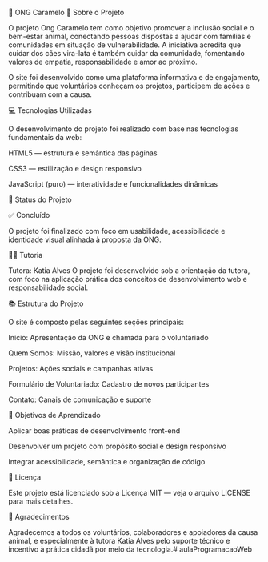 🐾 ONG Caramelo
📖 Sobre o Projeto

O projeto Ong Caramelo tem como objetivo promover a inclusão social e o bem-estar animal, conectando pessoas dispostas a ajudar com famílias e comunidades em situação de vulnerabilidade.
A iniciativa acredita que cuidar dos cães vira-lata é também cuidar da comunidade, fomentando valores de empatia, responsabilidade e amor ao próximo.

O site foi desenvolvido como uma plataforma informativa e de engajamento, permitindo que voluntários conheçam os projetos, participem de ações e contribuam com a causa.

💻 Tecnologias Utilizadas

O desenvolvimento do projeto foi realizado com base nas tecnologias fundamentais da web:

HTML5 — estrutura e semântica das páginas

CSS3 — estilização e design responsivo

JavaScript (puro) — interatividade e funcionalidades dinâmicas

🚀 Status do Projeto

✅ Concluído

O projeto foi finalizado com foco em usabilidade, acessibilidade e identidade visual alinhada à proposta da ONG.

👩‍🏫 Tutoria

Tutora: Katia Alves
O projeto foi desenvolvido sob a orientação da tutora, com foco na aplicação prática dos conceitos de desenvolvimento web e responsabilidade social.

📚 Estrutura do Projeto

O site é composto pelas seguintes seções principais:

Início: Apresentação da ONG e chamada para o voluntariado

Quem Somos: Missão, valores e visão institucional

Projetos: Ações sociais e campanhas ativas

Formulário de Voluntariado: Cadastro de novos participantes

Contato: Canais de comunicação e suporte

🧩 Objetivos de Aprendizado

Aplicar boas práticas de desenvolvimento front-end

Desenvolver um projeto com propósito social e design responsivo

Integrar acessibilidade, semântica e organização de código

📄 Licença

Este projeto está licenciado sob a Licença MIT — veja o arquivo LICENSE
 para mais detalhes.

💛 Agradecimentos

Agradecemos a todos os voluntários, colaboradores e apoiadores da causa animal, e especialmente à tutora Katia Alves pelo suporte técnico e incentivo à prática cidadã por meio da tecnologia.# aulaProgramacaoWeb
